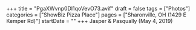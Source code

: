 +++
title = "PgaXWvnp0Dl1qoVevO73.avif"
draft = false
tags = ["Photos"]
categories = ["ShowBiz Pizza Place"]
pages = ["Sharonville, OH (1429 E Kemper Rd)"]
startDate = ""
+++
Jasper & Pasqually (May 4, 2019)
